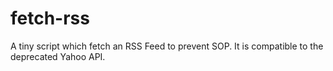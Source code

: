 # fetch-rss
A tiny script which fetch an RSS Feed to prevent SOP. It is compatible to the deprecated Yahoo API.
